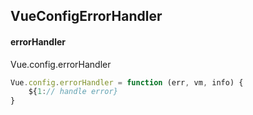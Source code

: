 ## VueConfigErrorHandler
#### errorHandler
Vue.config.errorHandler
```javascript
Vue.config.errorHandler = function (err, vm, info) {
	${1:// handle error}
}
```